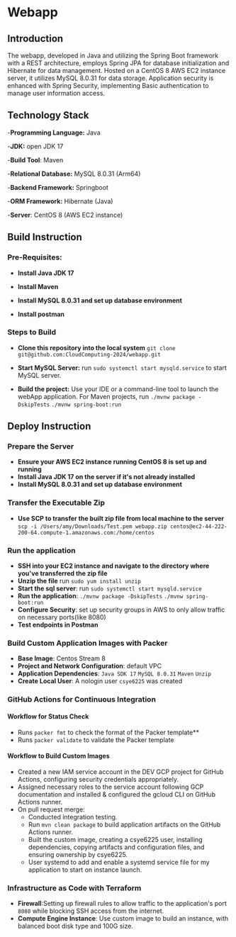 # Webapp

## Introduction

The webapp, developed in Java and utilizing the Spring Boot framework with a REST architecture, employs Spring JPA for
database initialization and Hibernate for data management. Hosted on a CentOS 8 AWS EC2 instance server, it utilizes MySQL 8.0.31
for data storage. Application security is enhanced with Spring Security, implementing Basic authentication to manage
user information access.

## Technology Stack

-**Programming Language:** Java

-**JDK:** open JDK 17

-**Build Tool**: Maven

-**Relational Database:** MySQL 8.0.31 (Arm64)

-**Backend Framework:** Springboot

-**ORM Framework:** Hibernate (Java)

-**Server**: CentOS 8 (AWS EC2 instance)

## Build Instruction

### Pre-Requisites:
- **Install Java JDK 17**

- **Install Maven**

- **Install MySQL 8.0.31 and set up database environment**

- **Install postman**

### Steps to Build

- **Clone this repository into the local system** `git clone git@github.com:CloudComputing-2024/webapp.git`

- **Start MySQL Server:** run `sudo systemctl start mysqld.service` to start
  MySQL server.

- **Build the project:** Use your IDE or a command-line tool to launch the webApp application. For Maven projects,
  run `./mvnw package -DskipTests` `./mvnw spring-boot:run`

## Deploy Instruction

### Prepare the Server
- **Ensure your AWS EC2 instance running CentOS 8 is set up and running**
- **Install Java JDK 17 on the server if it's not already installed**
- **Install MySQL 8.0.31 and set up database environment**

### Transfer the Executable Zip
- **Use SCP to transfer the built zip file from local machine to the server** `scp -i /Users/amy/Downloads/Test.pem webapp.zip centos@ec2-44-222-200-64.compute-1.amazonaws.com:/home/centos`

### Run the application
- **SSH into your EC2 instance and navigate to the directory where you've transferred the zip file**
- **Unzip the file** run `sudo yum install unzip`
- **Start the sql server**: run `sudo systemctl start mysqld.service`
- **Run the application**: `./mvnw package -DskipTests` `./mvnw spring-boot:run`
- **Configure Security**: set up security groups in AWS to only allow traffic on necessary ports(like 8080)
- **Test endpoints in Postman**

### Build Custom Application Images with Packer
- **Base Image**: Centos Stream 8
- **Project and Network Configuration**: default VPC
- **Application Dependencies**: `Java SDK 17` `MySQL 8.0.31` `Maven` `Unzip`
- **Create Local User**: A nologin user `csye6225` was created

### GitHub Actions for Continuous Integration
#### Workflow for Status Check
- Runs `packer fmt` to check the format of the Packer template**
- Runs `packer validate` to validate the Packer template

#### Workflow to Build Custom Images ####
- Created a new IAM service account in the DEV GCP project for GitHub Actions, configuring security credentials appropriately.
- Assigned necessary roles to the service account following GCP documentation and installed & configured the gcloud CLI on GitHub Actions runner.
- On pull request merge:
  - Conducted integration testing.
  - Run  `mvn clean package` to build application artifacts on the GitHub Actions runner.
  - Built the custom image, creating a csye6225 user, installing dependencies, copying artifacts and configuration files, and ensuring ownership by csye6225.
  - User systemd to add and enable a systemd service file for my application to start on instance launch.

### Infrastructure as Code with Terraform ###
- **Firewall**:Setting up firewall rules to allow traffic to the application's port `8080` while blocking SSH access from the internet.
- **Compute Engine Instance**: Use custom image to build an instance, with balanced boot disk type and 100G size.